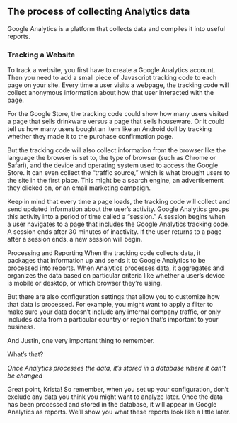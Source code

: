 ## The process of collecting Analytics data

Google Analytics is a platform that collects data and compiles it into useful reports.

### Tracking a Website
To track a website, you first have to create a Google Analytics account. Then you need to add a small piece of Javascript tracking code to each page on your site. Every time a user visits a webpage, the tracking code will collect anonymous information about how that user interacted with the page.

For the Google Store, the tracking code could show how many users visited a page that sells drinkware versus a page that sells houseware. Or it could tell us how many users bought an item like an Android doll by tracking whether they made it to the purchase confirmation page.



But the tracking code will also collect information from the browser like the language the browser is set to, the type of browser (such as Chrome or Safari), and the device and operating system used to access the Google Store. It can even collect the “traffic source,” which is what brought users to the site in the first place. This might be a search engine, an advertisement they clicked on, or an email marketing campaign.

Keep in mind that every time a page loads, the tracking code will collect and send updated information about the user’s activity. Google Analytics groups this activity into a period of time called a “session.” A session begins when a user navigates to a page that includes the Google Analytics tracking code. A session ends after 30 minutes of inactivity. If the user returns to a page after a session ends, a new session will begin.

Processing and Reporting
When the tracking code collects data, it packages that information up and sends it to Google Analytics to be processed into reports. When Analytics processes data, it aggregates and organizes the data based on particular criteria like whether a user’s device is mobile or desktop, or which browser they’re using.

But there are also configuration settings that allow you to customize how that data is processed. For example, you might want to apply a filter to make sure your data doesn’t include any internal company traffic, or only includes data from a particular country or region that’s important to your business.



And Justin, one very important thing to remember.

What’s that?

*Once Analytics processes the data, it’s stored in a database where it can’t be changed*

Great point, Krista! So remember, when you set up your configuration, don’t exclude any data you think you might want to analyze later. Once the data has been processed and stored in the database, it will appear in Google Analytics as reports. We’ll show you what these reports look like a little later.
